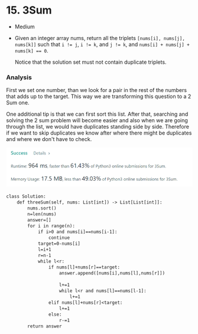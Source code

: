 # 15. 3Sum

* Medium
*   Given an integer array nums, return all the triplets `[nums[i], nums[j], nums[k]]` such that `i != j`, `i != k`, and `j != k`, and `nums[i] + nums[j] + nums[k] == 0`.

    Notice that the solution set must not contain duplicate triplets.

    &#x20;

### Analysis

First we set one number, than we look for a pair in the rest of the numbers that adds up to the target. This way we are transforming this question to a 2 Sum one.&#x20;

One additional tip is that we can first sort this list. After that, searching and solving the 2 sum problem will become easier and also when we are going through the list, we would have duplicates standing side by side. Therefore if we want to skip duplicates we know after where there might be duplicates and where we don't have to check.&#x20;

![](<../../../../.gitbook/assets/image (258).png>)

```
class Solution:
    def threeSum(self, nums: List[int]) -> List[List[int]]:
        nums.sort()
        n=len(nums)
        answer=[]
        for i in range(n):
            if i>0 and nums[i]==nums[i-1]:
                continue
            target=0-nums[i]
            l=i+1
            r=n-1
            while l<r:
                if nums[l]+nums[r]==target:
                    answer.append([nums[i],nums[l],nums[r]])
                    
                    l+=1
                    while l<r and nums[l]==nums[l-1]:
                        l+=1
                elif nums[l]+nums[r]<target:
                    l+=1
                else:
                    r-=1
        return answer
                    
```
